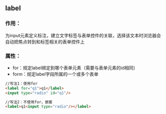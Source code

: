 ## label

### 作用：

为input元素定义标注，建立文字标签与表单控件的关联，选择该文本时浏览器会自动把焦点转到和标签相关的表单控件上

### 属性：

* for：规定label绑定到哪个表单元素（需要与表单元素的id相同）
* form：规定label字段所属的一个或多个表单

```markdown
//写法1：使用for
<label for="q1">q1</label>
<input type="radio" id="q1"/>

//写法2：不使用for，嵌套
<label>q1<input type="radio"/></label>
```



